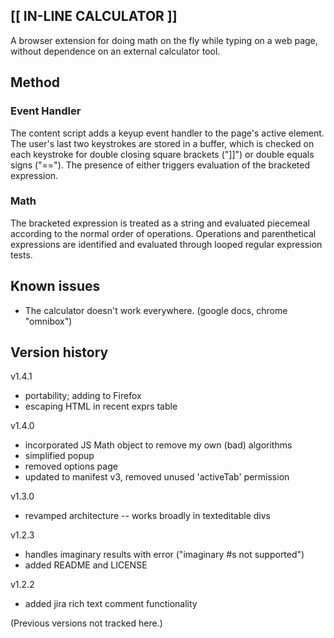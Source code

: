 ## [[ IN-LINE CALCULATOR ]]

A browser extension for doing math on the fly while typing on a web page, without dependence on an external calculator tool.

## Method

### Event Handler

The content script adds a keyup event handler to the page's active element. The user's last two keystrokes are stored in a buffer, which is checked on each keystroke for double closing square brackets ("]]") or double equals signs ("=="). The presence of either triggers evaluation of the bracketed expression.

### Math

The bracketed expression is treated as a string and evaluated piecemeal according to the normal order of operations. Operations and parenthetical expressions are identified and evaluated through looped regular expression tests.

## Known issues

- The calculator doesn't work everywhere. (google docs, chrome "omnibox")

## Version history

v1.4.1
- portability; adding to Firefox
- escaping HTML in recent exprs table

v1.4.0
- incorporated JS Math object to remove my own (bad) algorithms
- simplified popup
- removed options page
- updated to manifest v3, removed unused 'activeTab' permission

v1.3.0
- revamped architecture -- works broadly in texteditable divs

v1.2.3
- handles imaginary results with error ("imaginary #s not supported")
- added README and LICENSE

v1.2.2
- added jira rich text comment functionality

(Previous versions not tracked here.)
